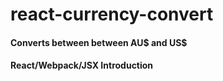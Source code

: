 # react-currency-convert
#### Converts between between AU$ and US$
#### React/Webpack/JSX Introduction
